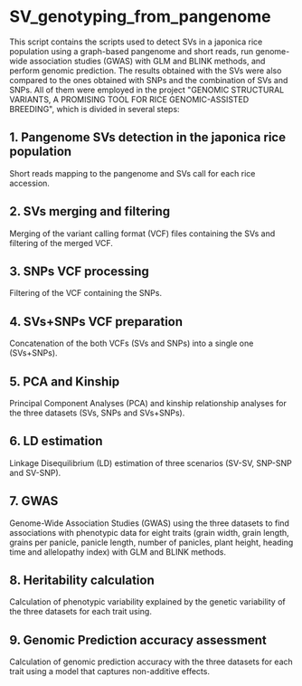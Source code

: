 # SV_genotyping_from_pangenome
This script contains the scripts used to detect SVs in a japonica rice population using a graph-based pangenome and short reads, run genome-wide association studies (GWAS) with GLM and BLINK methods, and perform genomic prediction. The results obtained with the SVs were also compared to the ones obtained with SNPs and the combination of SVs and SNPs. All of them were employed in the project "GENOMIC STRUCTURAL VARIANTS, A PROMISING TOOL FOR RICE GENOMIC-ASSISTED BREEDING", which is divided in several steps:
## 1. Pangenome SVs detection in the japonica rice population
Short reads mapping to the pangenome and SVs call for each rice accession.
## 2. SVs merging and filtering
Merging of the variant calling format (VCF) files containing the SVs and filtering of the merged VCF.
## 3. SNPs VCF processing
Filtering of the VCF containing the SNPs.
## 4. SVs+SNPs VCF preparation
Concatenation of the both VCFs (SVs and SNPs) into a single one (SVs+SNPs).
## 5. PCA and Kinship
Principal Component Analyses (PCA) and kinship relationship analyses for the three datasets (SVs, SNPs and SVs+SNPs).
## 6. LD estimation
Linkage Disequilibrium (LD) estimation of three scenarios (SV-SV, SNP-SNP and SV-SNP).
## 7. GWAS
Genome-Wide Association Studies (GWAS) using the three datasets to find associations with phenotypic data for eight traits (grain width, grain length, grains per panicle, panicle length, number of panicles, plant height, heading time and allelopathy index) with GLM and BLINK methods.
## 8. Heritability calculation
Calculation of phenotypic variability explained by the genetic variability of the three datasets for each trait using.
## 9. Genomic Prediction accuracy assessment
Calculation of genomic prediction accuracy with the three datasets for each trait using a model that captures non-additive effects.
